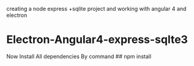 creating a node express +sqlite project 
and working with angular 4 and electron


# Electron-Angular4-express-sqlte3

Now Install All dependencies By command
    ## npm install
    